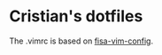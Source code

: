 # Cristian's dotfiles

The .vimrc is based on [fisa-vim-config](https://github.com/fisadev/fisa-vim-config).
